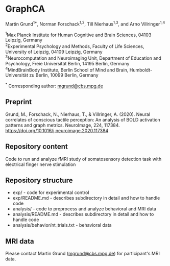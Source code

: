 # GraphCA

Martin Grund<sup>1*</sup>, Norman Forschack<sup>1,2</sup>, Till Nierhaus<sup>1,3</sup>, and Arno Villringer<sup>1,4</sup>

<sup>1</sup>Max Planck Institute for Human Cognitive and Brain Sciences, 04103 Leipzig, Germany\
<sup>2</sup>Experimental Psychology and Methods, Faculty of Life Sciences, University of Leipzig, 04109 Leipzig, Germany\
<sup>3</sup>Neurocomputation and Neuroimaging Unit, Department of Education and Psychology, Freie Universität Berlin, 14195 Berlin, Germany\
<sup>4</sup>MindBrainBody Institute, Berlin School of Mind and Brain, Humboldt-Universität zu Berlin, 10099 Berlin, Germany

<sup>*</sup> Corresponding author: mgrund@cbs.mpg.de

## Preprint

Grund, M., Forschack, N., Nierhaus, T., & Villringer, A. (2020). Neural correlates of conscious tactile perception: An analysis of BOLD activation patterns and graph metrics. NeuroImage, 224, 117384. https://doi.org/10.1016/j.neuroimage.2020.117384

## Repository content

Code to run and analyze fMRI study of somatosensory detection task with electrical finger nerve stimulation

## Repository structure

- exp/ - code for experimental control
- exp/README.md -  describes subdirectory in detail and how to handle code
- analysis/ - code to preprocess and analyze behavioral and MRI data
- analysis/README.md -  describes subdirectory in detail and how to handle code
- analysis/behavior/nt_trials.txt - behavioral data

## MRI data

Please contact Martin Grund (mgrund@cbs.mpg.de) for participant's MRI data.
